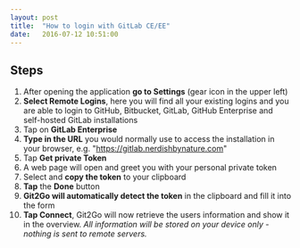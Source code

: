 ```yaml
---
layout: post
title:  "How to login with GitLab CE/EE"
date:   2016-07-12 10:51:00
---
```


## Steps

1. After opening the application __go to Settings__ (gear icon in the upper left)
2. __Select Remote Logins__, here you will find all your existing logins and you are able to login to GitHub, Bitbucket, GitLab, GitHub Enterprise and self-hosted GitLab installations
3. Tap on __GitLab Enterprise__
4. __Type in the URL__ you would normally use to access the installation in your browser, e.g. "https://gitlab.nerdishbynature.com"
5. Tap __Get private Token__
6. A web page will open and greet you with your personal private token
7. Select and __copy the token__ to your clipboard
8. __Tap__ the __Done__ button
9. __Git2Go will automatically detect the token__ in the clipboard and fill it into the form
10. __Tap Connect__, Git2Go will now retrieve the users information and show it in the overview. *All information will be stored on your device only - nothing is sent to remote servers.*